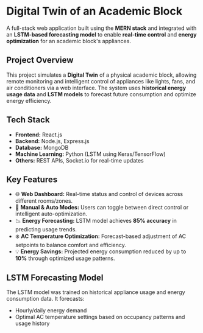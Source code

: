 # Digital Twin of an Academic Block

A full-stack web application built using the **MERN stack** and integrated with an **LSTM-based forecasting model** to enable **real-time control** and **energy optimization** for an academic block's appliances.

## Project Overview

This project simulates a **Digital Twin** of a physical academic block, allowing remote monitoring and intelligent control of appliances like lights, fans, and air conditioners via a web interface. The system uses **historical energy usage data** and **LSTM models** to forecast future consumption and optimize energy efficiency.

##  Tech Stack

- **Frontend:** React.js
- **Backend:** Node.js, Express.js
- **Database:** MongoDB
- **Machine Learning:** Python (LSTM using Keras/TensorFlow)
- **Others:** REST APIs, Socket.io for real-time updates

##  Key Features

- 🌐 **Web Dashboard:** Real-time status and control of devices across different rooms/zones.
- 🔄 **Manual & Auto Modes:** Users can toggle between direct control or intelligent auto-optimization.
- 📉 **Energy Forecasting:** LSTM model achieves **85% accuracy** in predicting usage trends.
- ❄️ **AC Temperature Optimization:** Forecast-based adjustment of AC setpoints to balance comfort and efficiency.
- 💡 **Energy Savings:** Projected energy consumption reduced by up to **10%** through optimized usage patterns.

##  LSTM Forecasting Model

The LSTM model was trained on historical appliance usage and energy consumption data. It forecasts:
- Hourly/daily energy demand
- Optimal AC temperature settings based on occupancy patterns and usage history
